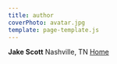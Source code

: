 ```yaml
---
title: author
coverPhoto: avatar.jpg
template: page-template.js
---
```


**Jake Scott** Nashville, TN [Home](/)
